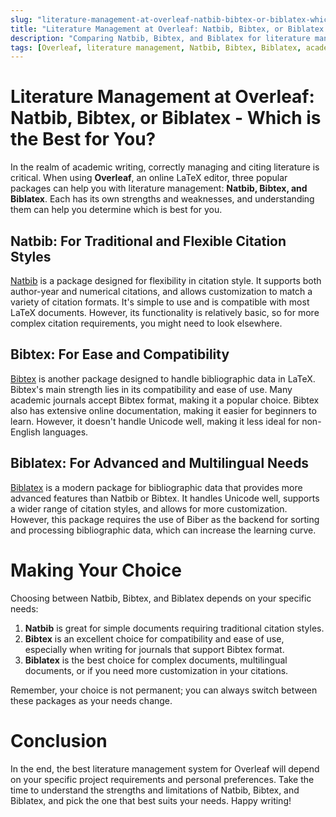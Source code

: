 ```yaml
---
slug: "literature-management-at-overleaf-natbib-bibtex-or-biblatex-which-is-the-best-for-you"
title: "Literature Management at Overleaf: Natbib, Bibtex, or Biblatex - Which is the Best for You?"
description: "Comparing Natbib, Bibtex, and Biblatex for literature management at Overleaf, so you can determine the best option for your writing needs."
tags: [Overleaf, literature management, Natbib, Bibtex, Biblatex, academic writing, citation management]
---
```


# Literature Management at Overleaf: Natbib, Bibtex, or Biblatex - Which is the Best for You?

In the realm of academic writing, correctly managing and citing literature is critical. When using **Overleaf**, an online LaTeX editor, three popular packages can help you with literature management: **Natbib, Bibtex, and Biblatex**. Each has its own strengths and weaknesses, and understanding them can help you determine which is best for you.

## Natbib: For Traditional and Flexible Citation Styles

[Natbib](https://ctan.org/pkg/natbib) is a package designed for flexibility in citation style. It supports both author-year and numerical citations, and allows customization to match a variety of citation formats. It's simple to use and is compatible with most LaTeX documents. However, its functionality is relatively basic, so for more complex citation requirements, you might need to look elsewhere.

## Bibtex: For Ease and Compatibility

[Bibtex](https://ctan.org/pkg/bibtex) is another package designed to handle bibliographic data in LaTeX. Bibtex's main strength lies in its compatibility and ease of use. Many academic journals accept Bibtex format, making it a popular choice. Bibtex also has extensive online documentation, making it easier for beginners to learn. However, it doesn't handle Unicode well, making it less ideal for non-English languages.

## Biblatex: For Advanced and Multilingual Needs

[Biblatex](https://ctan.org/pkg/biblatex) is a modern package for bibliographic data that provides more advanced features than Natbib or Bibtex. It handles Unicode well, supports a wider range of citation styles, and allows for more customization. However, this package requires the use of Biber as the backend for sorting and processing bibliographic data, which can increase the learning curve.

# Making Your Choice

Choosing between Natbib, Bibtex, and Biblatex depends on your specific needs:

1. **Natbib** is great for simple documents requiring traditional citation styles.
2. **Bibtex** is an excellent choice for compatibility and ease of use, especially when writing for journals that support Bibtex format.
3. **Biblatex** is the best choice for complex documents, multilingual documents, or if you need more customization in your citations.

Remember, your choice is not permanent; you can always switch between these packages as your needs change.

# Conclusion

In the end, the best literature management system for Overleaf will depend on your specific project requirements and personal preferences. Take the time to understand the strengths and limitations of Natbib, Bibtex, and Biblatex, and pick the one that best suits your needs. Happy writing!
